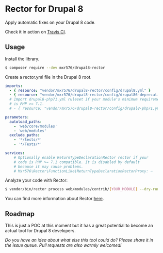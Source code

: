# Rector for Drupal 8

Apply automatic fixes on your Drupal 8 code.

Check it in action on [Travis CI](https://travis-ci.org/mxr576/drupal8-rector/builds).

## Usage

Install the library.

```bash
$ composer require --dev mxr576/drupal8-rector
```

Create a rector.yml file in the Drupal 8 root.

```yml
imports:
  - { resource: "vendor/mxr576/drupal8-rector/config/drupal8.yml" }
  - { resource: "vendor/mxr576/drupal8-rector/config/drupal86-deprecations.yml" }
  # Import drupal8-php71.yml ruleset if your module's minimum requirement
  # is PHP >= 7.1.
  # - { resource: "vendor/mxr576/drupal8-rector/config/drupal8-php71.yml" }

parameters:
  autoload_paths:
    - 'web/core/modules'
    - 'web/modules'
  exclude_paths:
    - '*/tests/*'
    - '*/Tests/*'

services:
    # Optionally enable ReturnTypeDeclarationRector rector if your
    # code is PHP >= 7.1 compatible. It is disabled by default
    # because it may cause problems.
    # Mxr576\Rector\FunctionLike\ReturnTypeDeclarationRectorProxy: ~
```

Analyze your code with Rector:

```sh
$ vendor/bin/rector process web/modules/contrib/[YOUR_MODULE] --dry-run
```

You can find more information about Rector [here](https://github.com/rectorphp/rector).

## Roadmap

This is just a POC at this moment but it has a great potential to become an actual tool for Drupal 8 developers.

*Do you have an idea about what else this tool could do? Please share it in the issue queue. Pull requests are also warmly welcomed!*
